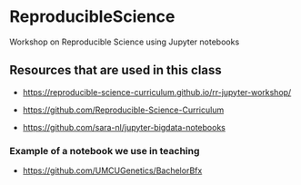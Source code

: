 # ReproducibleScience
Workshop on Reproducible Science using Jupyter notebooks

## Resources that are used in this class
* https://reproducible-science-curriculum.github.io/rr-jupyter-workshop/
 * https://github.com/Reproducible-Science-Curriculum
  
* https://github.com/sara-nl/jupyter-bigdata-notebooks

### Example of a notebook we use in teaching
* https://github.com/UMCUGenetics/BachelorBfx
